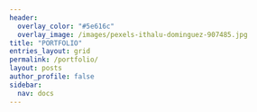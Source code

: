 ```yaml
---
header:
  overlay_color: "#5e616c"
  overlay_image: /images/pexels-ithalu-dominguez-907485.jpg
title: "PORTFOLIO"
entries_layout: grid
permalink: /portfolio/
layout: posts
author_profile: false
sidebar: 
  nav: docs
---
```

